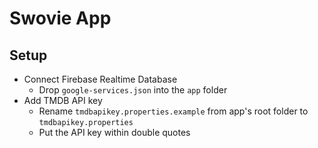 # Swovie App

## Setup
  - Connect Firebase Realtime Database
    - Drop ``google-services.json`` into the ``app`` folder
  - Add TMDB API key
    - Rename ``tmdbapikey.properties.example`` from app's root folder to ``tmdbapikey.properties``
    - Put the API key within double quotes